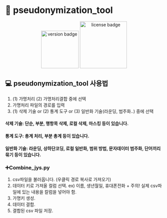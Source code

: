 # 👾 pseudonymization_tool

<p align="center">
  <img src="https://img.shields.io/badge/version-1.0.3-blue" alt="version badge" width="120">
  <img src="https://img.shields.io/badge/license-AGPL--3.0-red" alt="license badge" width="150">
</p>

## 💻 pseudonymization_tool 사용법
1. (1) 가명처리 (2) 가명처리결합 중에 선택
2. 가명처리 파일의 경로를 입력
3. (1) 삭제 기술 or (2) 통계 도구 or (3) 일반화 기술(라운딩, 범주화..) 중에 선택

#### 삭제 기술: 단순, 부분, 행항목 삭제, 로컬 삭제, 마스킹 등이 있습니다. 
#### 통계 도구: 총계 처리, 부분 총계 등이 있습니다. 
#### 일반화 기술: 라운딩, 상하단코딩, 로컬 일반화, 범위 방법, 문자데이터 범주화, 단어끼리 묶기 등이 있습니다. 

### ➕Combine_jys.py

1. csv파일을 불러옵니다. (우클릭 경로 복사로 가져오기)
2. 데이터 키로 가져올 컬럼 선택. ex) 이름, 생년월일, 휴대폰전화 + 주의! 실제 csv파일에 있는 내용을 칼럼을 넣어야 함.
3. 가명키 생성.
4. 데이터 결합.
5. 결합된 csv 파일 저장.
